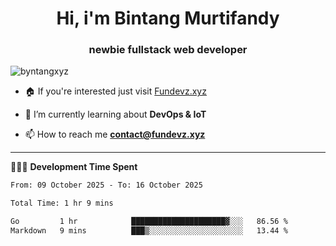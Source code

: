 <h1 align="center">Hi, i'm Bintang Murtifandy</h1>
<h3 align="center">newbie fullstack web developer</h3>

<p align="left"> <img src="https://komarev.com/ghpvc/?username=byntangxyz&label=Profile%20views&color=0e75b6&style=flat" alt="byntangxyz" /> </p>

- 🏠 If you're interested just visit [Fundevz.xyz](https://fundevz.xyz)

- 🌱 I’m currently learning about **DevOps & IoT**

- 📫 How to reach me **[contact@fundevz.xyz](mailto:contact@fundevz.xyz)**

<hr />

👩🏿‍💻 **Development Time Spent**

<p><!--START_SECTION:waka-->

```txt
From: 09 October 2025 - To: 16 October 2025

Total Time: 1 hr 9 mins

Go         1 hr            █████████████████████▓░░░   86.56 %
Markdown   9 mins          ███▒░░░░░░░░░░░░░░░░░░░░░   13.44 %
```

<!--END_SECTION:waka--></p>
